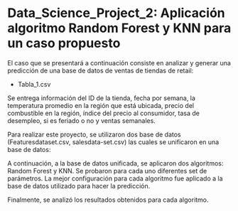 # Data_Science_Project_2: Aplicación algoritmo Random Forest y KNN para un caso propuesto

El caso que se presentará a continuación consiste en analizar y generar una
predicción de una base de datos de ventas de tiendas de retail:
- Tabla_1.csv

Se entrega información del ID de la tienda, fecha por semana, la temperatura promedio en la
región que está ubicada, precio del combustible en la región, índice del precio al
consumidor, tasa de desempleo, si es feriado o no y ventas semanales.

Para realizar este proyecto, se utilizaron dos base de datos (Featuresdataset.csv, salesdata-set.csv) las cuales se unificaron en una base de datos:

A continuación, a la base de datos unificada, se aplicaron dos algoritmos: Random Forest
y KNN. Se probaron para cada uno diferentes set de parámetros. La mejor configuración para
cada algoritmo fue aplicado a la base de datos utilizado para hacer la predicción. 

Finalmente, se analizó los resultados obtenidos para cada algoritmo.

